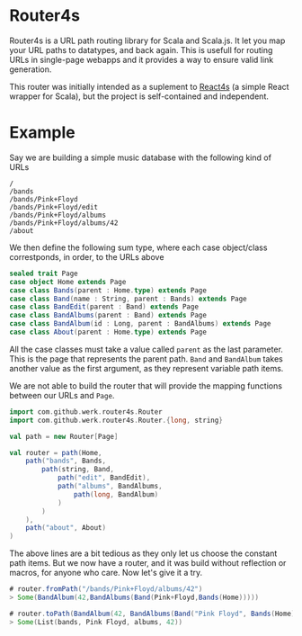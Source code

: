 # Router4s

Router4s is a URL path routing library for Scala and Scala.js. It let you map your URL paths to datatypes, and back again. This is usefull for routing URLs in single-page webapps and it provides a way to ensure valid link generation.

This router was initially intended as a suplement to [React4s](https://github.com/Ahnfelt/react4s) (a simple React wrapper for Scala), but the project is self-contained and independent.

# Example

Say we are building a simple music database with the following kind of URLs

```
/
/bands
/bands/Pink+Floyd
/bands/Pink+Floyd/edit
/bands/Pink+Floyd/albums
/bands/Pink+Floyd/albums/42
/about 
```

We then define the following sum type, where each case object/class correstponds, in order, to the URLs above

```scala
sealed trait Page
case object Home extends Page
case class Bands(parent : Home.type) extends Page
case class Band(name : String, parent : Bands) extends Page
case class BandEdit(parent : Band) extends Page
case class BandAlbums(parent : Band) extends Page
case class BandAlbum(id : Long, parent : BandAlbums) extends Page
case class About(parent : Home.type) extends Page
```

All the case classes must take a value called `parent` as the last parameter. This is the page that represents the parent path. `Band` and `BandAlbum` takes another value as the first argument, as they represent variable path items.

We are not able to build the router that will provide the mapping functions between our URLs and `Page`.
```scala
import com.github.werk.router4s.Router
import com.github.werk.router4s.Router.{long, string}

val path = new Router[Page]

val router = path(Home,
    path("bands", Bands,
        path(string, Band,
            path("edit", BandEdit),
            path("albums", BandAlbums,
                path(long, BandAlbum)
            )
        )
    ),
    path("about", About)
)
```

The above lines are a bit tedious as they only let us choose the constant path items. But we now have a router, and it was build without reflection or macros, for anyone who care. Now let's give it a try.

```scala
# router.fromPath("/bands/Pink+Floyd/albums/42")
> Some(BandAlbum(42,BandAlbums(Band(Pink+Floyd,Bands(Home)))))

# router.toPath(BandAlbum(42, BandAlbums(Band("Pink Floyd", Bands(Home)))))
> Some(List(bands, Pink Floyd, albums, 42))
```
